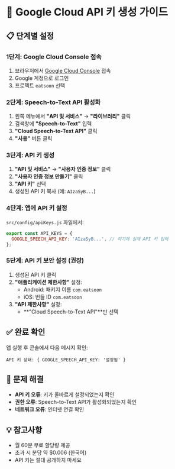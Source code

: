 # 🚀 Google Cloud API 키 생성 가이드

## 📋 단계별 설정

### **1단계: Google Cloud Console 접속**
1. 브라우저에서 [Google Cloud Console](https://console.cloud.google.com/) 접속
2. Google 계정으로 로그인
3. 프로젝트 `eatsoon` 선택

### **2단계: Speech-to-Text API 활성화**
1. 왼쪽 메뉴에서 **"API 및 서비스"** → **"라이브러리"** 클릭
2. 검색창에 **"Speech-to-Text"** 입력
3. **"Cloud Speech-to-Text API"** 클릭
4. **"사용"** 버튼 클릭

### **3단계: API 키 생성**
1. **"API 및 서비스"** → **"사용자 인증 정보"** 클릭
2. **"사용자 인증 정보 만들기"** 클릭
3. **"API 키"** 선택
4. 생성된 API 키 복사 (예: `AIzaSyB...`)

### **4단계: 앱에 API 키 설정**
`src/config/apiKeys.js` 파일에서:
```javascript
export const API_KEYS = {
  GOOGLE_SPEECH_API_KEY: 'AIzaSyB...', // 여기에 실제 API 키 입력
};
```

### **5단계: API 키 보안 설정 (권장)**
1. 생성된 API 키 클릭
2. **"애플리케이션 제한사항"** 설정:
   - Android: 패키지 이름 `com.eatsoon`
   - iOS: 번들 ID `com.eatsoon`
3. **"API 제한사항"** 설정:
   - **"Cloud Speech-to-Text API"**만 선택

## ✅ 완료 확인
앱 실행 후 콘솔에서 다음 메시지 확인:
```
API 키 상태: { GOOGLE_SPEECH_API_KEY: '설정됨' }
```

## 🔧 문제 해결
- **API 키 오류**: 키가 올바르게 설정되었는지 확인
- **권한 오류**: Speech-to-Text API가 활성화되었는지 확인
- **네트워크 오류**: 인터넷 연결 확인

## 💡 참고사항
- 월 60분 무료 할당량 제공
- 초과 시 분당 약 $0.006 (한국어)
- API 키는 절대 공개하지 마세요
